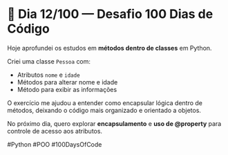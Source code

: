 # 📅 Dia 12/100 — Desafio 100 Dias de Código

Hoje aprofundei os estudos em **métodos dentro de classes** em Python.

Criei uma classe `Pessoa` com:
- Atributos `nome` e `idade`
- Métodos para alterar nome e idade
- Método para exibir as informações

O exercício me ajudou a entender como encapsular lógica dentro de métodos, deixando o código mais organizado e orientado a objetos.

No próximo dia, quero explorar **encapsulamento** e **uso de @property** para controle de acesso aos atributos.

#Python #POO #100DaysOfCode